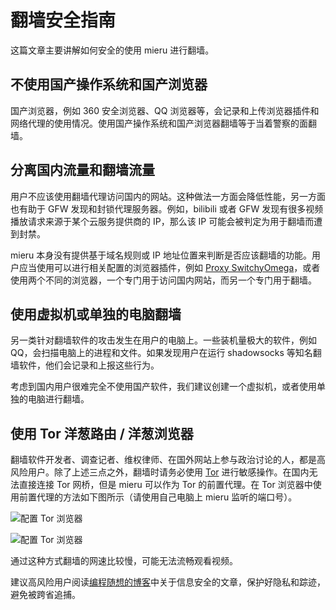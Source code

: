# 翻墙安全指南

这篇文章主要讲解如何安全的使用 mieru 进行翻墙。

## 不使用国产操作系统和国产浏览器

国产浏览器，例如 360 安全浏览器、QQ 浏览器等，会记录和上传浏览器插件和网络代理的使用情况。使用国产操作系统和国产浏览器翻墙等于当着警察的面翻墙。

## 分离国内流量和翻墙流量

用户不应该使用翻墙代理访问国内的网站。这种做法一方面会降低性能，另一方面也有助于 GFW 发现和封锁代理服务器。例如，bilibili 或者 GFW 发现有很多视频播放请求来源于某个云服务提供商的 IP，那么该 IP 可能会被判定为用于翻墙而遭到封禁。

mieru 本身没有提供基于域名规则或 IP 地址位置来判断是否应该翻墙的功能。用户应当使用可以进行相关配置的浏览器插件，例如 [Proxy SwitchyOmega](https://github.com/FelisCatus/SwitchyOmega)，或者使用两个不同的浏览器，一个专门用于访问国内网站，而另一个专门用于翻墙。

## 使用虚拟机或单独的电脑翻墙

另一类针对翻墙软件的攻击发生在用户的电脑上。一些装机量极大的软件，例如 QQ，会扫描电脑上的进程和文件。如果发现用户在运行 shadowsocks 等知名翻墙软件，他们会记录和上报这些行为。

考虑到国内用户很难完全不使用国产软件，我们建议创建一个虚拟机，或者使用单独的电脑进行翻墙。

## 使用 Tor 洋葱路由 / 洋葱浏览器

翻墙软件开发者、调查记者、维权律师、在国外网站上参与政治讨论的人，都是高风险用户。除了上述三点之外，翻墙时请务必使用 [Tor](https://www.torproject.org/) 进行敏感操作。在国内无法直接连接 Tor 网桥，但是 mieru 可以作为 Tor 的前置代理。在 Tor 浏览器中使用前置代理的方法如下图所示（请使用自己电脑上 mieru 监听的端口号）。

![配置 Tor 浏览器](https://github.com/enfein/mieru/blob/main/docs/assets/config_tor_browser.png)

![配置 Tor 浏览器](https://github.com/enfein/mieru/blob/main/docs/assets/config_tor_browser_2.png)

通过这种方式翻墙的网速比较慢，可能无法流畅观看视频。

建议高风险用户阅读[编程随想的博客](https://program-think.blogspot.com/)中关于信息安全的文章，保护好隐私和踪迹，避免被跨省追捕。
